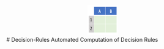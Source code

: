 <div align="center">
  <a href="https://github.com/ivanmyzou/Decision-Rules">
    <img src="icon/DT.png" alt="Logo" width="80" height="80">
  </a>
</div>
# Decision-Rules
Automated Computation of Decision Rules
